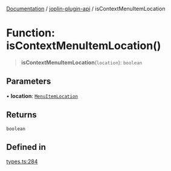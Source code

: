 [Documentation](../../packages.md) / [joplin-plugin-api](../index.md) / isContextMenuItemLocation

# Function: isContextMenuItemLocation()

> **isContextMenuItemLocation**(`location`): `boolean`

## Parameters

• **location**: [`MenuItemLocation`](../enumerations/MenuItemLocation.md)

## Returns

`boolean`

## Defined in

[types.ts:284](https://github.com/rxliuli/joplin-utils/blob/485409801cf7c952cfefe9e29020115fe6abec36/packages/joplin-plugin-api/src/types.ts#L284)
